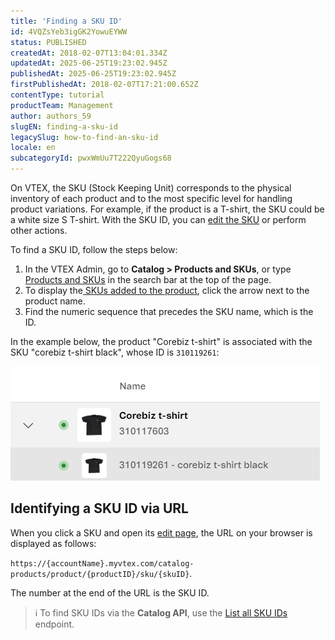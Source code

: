 ```yaml
---
title: 'Finding a SKU ID'
id: 4VQZsYeb3igGK2YowuEYWW
status: PUBLISHED
createdAt: 2018-02-07T13:04:01.334Z
updatedAt: 2025-06-25T19:23:02.945Z
publishedAt: 2025-06-25T19:23:02.945Z
firstPublishedAt: 2018-02-07T17:21:00.652Z
contentType: tutorial
productTeam: Management
author: authors_59
slugEN: finding-a-sku-id
legacySlug: how-to-find-an-sku-id
locale: en
subcategoryId: pwxWmUu7T222QyuGogs68
---
```


On VTEX, the SKU (Stock Keeping Unit) corresponds to the physical inventory of each product and to the most specific level for handling product variations. For example, if the product is a T-shirt, the SKU could be a white size S T-shirt. With the SKU ID, you can [edit the SKU](/en/tutorial/adicionar-ou-editar-sku--4ryZ6J45kwn3jDiQBxGiiN) or perform other actions.

To find a SKU ID, follow the steps below:

1. In the VTEX Admin, go to **Catalog > Products and SKUs**, or type [Products and SKUs](/en/tutorial/products-and-skus--2ig7TmROlirWirZjFWZ3By) in the search bar at the top of the page.
2. To display the[ SKUs added to the product](/pt/tutorial/adicionar-ou-editar-sku--4ryZ6J45kwn3jDiQBxGiiN), click the arrow next to the product name.
3. Find the numeric sequence that precedes the SKU name, which is the ID.

In the example below, the product "Corebiz t-shirt" is associated with the SKU "corebiz t-shirt black", whose ID is `310119261`:

![finding_sku_id_EN](https://raw.githubusercontent.com/vtexdocs/help-center-content/refs/heads/main/docs/en/tutorials/catalog/products-and-skus/finding-a-sku-id_1.png)

## Identifying a SKU ID via URL

When you click a SKU and open its [edit page](/en/tutorial/adicionar-ou-editar-sku--4ryZ6J45kwn3jDiQBxGiiN), the URL on your browser is displayed as follows: 

`https://{accountName}.myvtex.com/catalog-products/product/{productID}/sku/{skuID}`.

The number at the end of the URL is the SKU ID.

> ℹ️ To find SKU IDs via the **Catalog API**, use the [List all SKU IDs](https://developers.vtex.com/docs/api-reference/catalog-api#get-/api/catalog_system/pvt/sku/stockkeepingunitids) endpoint.

